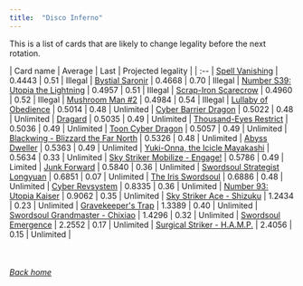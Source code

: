 ```yaml
---
title:  "Disco Inferno"
---
```


This is a list of cards that are likely to change legality before the next rotation.

| Card name | Average | Last | Projected legality |
| :-- |
[Spell Vanishing](https://db.ygoprodeck.com/card/?search=Spell%20Vanishing) | 0.4443 | 0.51 | Illegal |
[Bystial Saronir](https://db.ygoprodeck.com/card/?search=Bystial%20Saronir) | 0.4668 | 0.70 | Illegal |
[Number S39: Utopia the Lightning](https://db.ygoprodeck.com/card/?search=Number%20S39:%20Utopia%20the%20Lightning) | 0.4957 | 0.51 | Illegal |
[Scrap-Iron Scarecrow](https://db.ygoprodeck.com/card/?search=Scrap-Iron%20Scarecrow) | 0.4960 | 0.52 | Illegal |
[Mushroom Man #2](https://db.ygoprodeck.com/card/?search=Mushroom%20Man%20#2) | 0.4984 | 0.54 | Illegal |
[Lullaby of Obedience](https://db.ygoprodeck.com/card/?search=Lullaby%20of%20Obedience) | 0.5014 | 0.48 | Unlimited |
[Cyber Barrier Dragon](https://db.ygoprodeck.com/card/?search=Cyber%20Barrier%20Dragon) | 0.5022 | 0.48 | Unlimited |
[Dragard](https://db.ygoprodeck.com/card/?search=Dragard) | 0.5035 | 0.49 | Unlimited |
[Thousand-Eyes Restrict](https://db.ygoprodeck.com/card/?search=Thousand-Eyes%20Restrict) | 0.5036 | 0.49 | Unlimited |
[Toon Cyber Dragon](https://db.ygoprodeck.com/card/?search=Toon%20Cyber%20Dragon) | 0.5057 | 0.49 | Unlimited |
[Blackwing - Blizzard the Far North](https://db.ygoprodeck.com/card/?search=Blackwing%20-%20Blizzard%20the%20Far%20North) | 0.5326 | 0.48 | Unlimited |
[Abyss Dweller](https://db.ygoprodeck.com/card/?search=Abyss%20Dweller) | 0.5363 | 0.49 | Unlimited |
[Yuki-Onna, the Icicle Mayakashi](https://db.ygoprodeck.com/card/?search=Yuki-Onna,%20the%20Icicle%20Mayakashi) | 0.5634 | 0.33 | Unlimited |
[Sky Striker Mobilize - Engage!](https://db.ygoprodeck.com/card/?search=Sky%20Striker%20Mobilize%20-%20Engage!) | 0.5786 | 0.49 | Limited |
[Junk Forward](https://db.ygoprodeck.com/card/?search=Junk%20Forward) | 0.5840 | 0.36 | Unlimited |
[Swordsoul Strategist Longyuan](https://db.ygoprodeck.com/card/?search=Swordsoul%20Strategist%20Longyuan) | 0.6851 | 0.07 | Unlimited |
[The Iris Swordsoul](https://db.ygoprodeck.com/card/?search=The%20Iris%20Swordsoul) | 0.6886 | 0.48 | Unlimited |
[Cyber Revsystem](https://db.ygoprodeck.com/card/?search=Cyber%20Revsystem) | 0.8335 | 0.36 | Unlimited |
[Number 93: Utopia Kaiser](https://db.ygoprodeck.com/card/?search=Number%2093:%20Utopia%20Kaiser) | 0.9062 | 0.35 | Unlimited |
[Sky Striker Ace - Shizuku](https://db.ygoprodeck.com/card/?search=Sky%20Striker%20Ace%20-%20Shizuku) | 1.2434 | 0.23 | Unlimited |
[Gravekeeper's Trap](https://db.ygoprodeck.com/card/?search=Gravekeeper's%20Trap) | 1.3389 | 0.40 | Unlimited |
[Swordsoul Grandmaster - Chixiao](https://db.ygoprodeck.com/card/?search=Swordsoul%20Grandmaster%20-%20Chixiao) | 1.4296 | 0.32 | Unlimited |
[Swordsoul Emergence](https://db.ygoprodeck.com/card/?search=Swordsoul%20Emergence) | 2.2552 | 0.17 | Unlimited |
[Surgical Striker - H.A.M.P.](https://db.ygoprodeck.com/card/?search=Surgical%20Striker%20-%20H.A.M.P.) | 2.4056 | 0.15 | Unlimited |

<br>

###### [Back home](index)